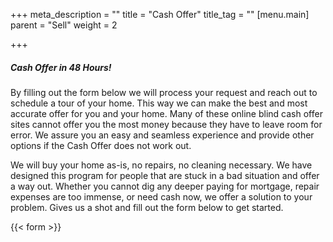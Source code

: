 +++
meta_description = ""
title = "Cash Offer"
title_tag = ""
[menu.main]
parent = "Sell"
weight = 2

+++
##### Cash Offer in 48 Hours!

By filling out the form below we will process your request and reach out to schedule a tour of your home. This way we can make the best and most accurate offer for you and your home. Many of these online blind cash offer sites cannot offer you the most money because they have to leave room for error. We assure you an easy and seamless experience and provide other options if the Cash Offer does not work out.

We will buy your home as-is, no repairs, no cleaning necessary. We have designed this program for people that are stuck in a bad situation and offer a way out. Whether you cannot dig any deeper paying for mortgage, repair expenses are too immense, or need cash now, we offer a solution to your problem. Gives us a shot and fill out the form below to get started.

{{< form >}}